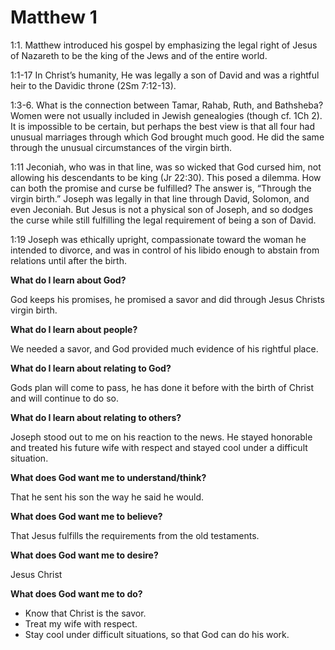 # Matthew 1

1:1. Matthew introduced his gospel by emphasizing the legal right of Jesus of Nazareth to be the king of the Jews and of the entire world.

 1:1-17 In Christ’s humanity, He was legally a son of David and was a rightful heir to the Davidic throne (2Sm 7:12-13).

1:3-6. What is the connection between Tamar, Rahab, Ruth, and Bathsheba? Women were not usually included in Jewish genealogies (though cf. 1Ch 2). It is impossible to be certain, but perhaps the best view is that all four had unusual marriages through which God brought much good. He did the same through the unusual circumstances of the virgin birth.

1:11 Jeconiah, who was in that line, was so wicked that God cursed him, not allowing his descendants to be king (Jr 22:30). This posed a dilemma. How can both the promise and curse be fulfilled? The answer is, “Through the virgin birth.” Joseph was legally in that line through David, Solomon, and even Jeconiah. But Jesus is not a physical son of Joseph, and so dodges the curse while still fulfilling the legal requirement of being a son of David.

1:19 Joseph was ethically upright, compassionate toward the woman he intended to divorce, and was in control of his libido enough to abstain from relations until after the birth.

**What do I learn about God?** 

God keeps his promises, he promised a savor and did through Jesus Christs virgin birth.

**What do I learn about people?** 

We needed a savor, and God provided much evidence of his rightful place.

**What do I learn about relating to God?** 

Gods plan will come to pass, he has done it before with the birth of Christ and will continue to do so.

**What do I learn about relating to others?**

Joseph stood out to me on his reaction to the news. He stayed honorable and treated his future wife with respect and stayed cool under a difficult situation.

**What does God want me to understand/think?**

That he sent his son the way he said he would. 

**What does God want me to believe?**

That Jesus fulfills the requirements from the old testaments. 

**What does God want me to desire?**

Jesus Christ

**What does God want me to do?**

* Know that Christ is the savor.
* Treat my wife with respect.
* Stay cool under difficult situations, so that God can do his work.